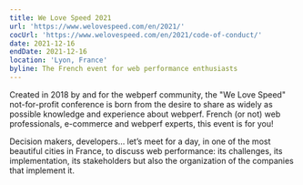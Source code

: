 ```yaml
---
title: We Love Speed 2021
url: 'https://www.welovespeed.com/en/2021/'
cocUrl: 'https://www.welovespeed.com/en/2021/code-of-conduct/'
date: 2021-12-16
endDate: 2021-12-16
location: 'Lyon, France'
byline: The French event for web performance enthusiasts
---
```


Created in 2018 by and for the webperf community, the "We Love Speed" not-for-profit conference is born from the desire to share as widely as possible knowledge and experience about webperf. French (or not) web professionals, e-commerce and webperf experts, this event is for you!

Decision makers, developers… let’s meet for a day, in one of the most beautiful cities in France, to discuss web performance: its challenges, its implementation, its stakeholders but also the organization of the companies that implement it.

